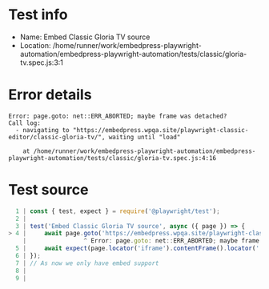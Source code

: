 # Test info

- Name: Embed Classic Gloria TV source
- Location: /home/runner/work/embedpress-playwright-automation/embedpress-playwright-automation/tests/classic/gloria-tv.spec.js:3:1

# Error details

```
Error: page.goto: net::ERR_ABORTED; maybe frame was detached?
Call log:
  - navigating to "https://embedpress.wpqa.site/playwright-classic-editor/classic-gloria-tv/", waiting until "load"

    at /home/runner/work/embedpress-playwright-automation/embedpress-playwright-automation/tests/classic/gloria-tv.spec.js:4:16
```

# Test source

```ts
  1 | const { test, expect } = require('@playwright/test');
  2 |
  3 | test('Embed Classic Gloria TV source', async ({ page }) => {
> 4 |     await page.goto('https://embedpress.wpqa.site/playwright-classic-editor/classic-gloria-tv/');
    |                ^ Error: page.goto: net::ERR_ABORTED; maybe frame was detached?
  5 |     await expect(page.locator('iframe').contentFrame().locator('.play')).toBeVisible();
  6 | });
  7 | // As now we only have embed support
  8 |
  9 |
```
